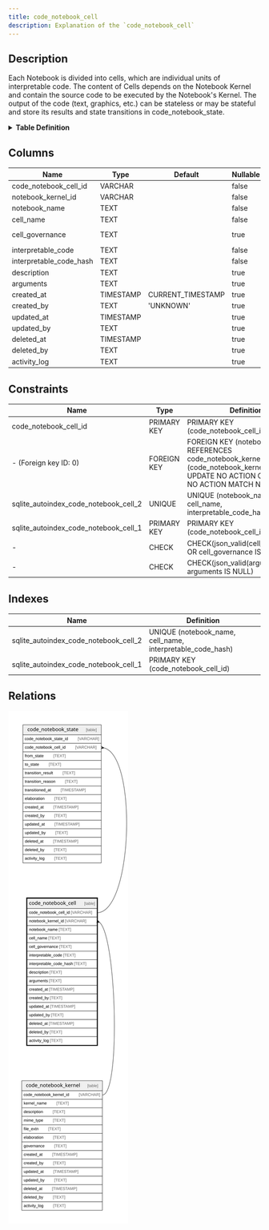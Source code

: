 ```yaml
---
title: code_notebook_cell
description: Explanation of the `code_notebook_cell` 
---
```



## Description

Each Notebook is divided into cells, which are individual units of interpretable code.  The content of Cells depends on the Notebook Kernel and contain the source code to be  executed by the Notebook's Kernel. The output of the code (text, graphics, etc.) can be  stateless or may be stateful and store its results and state transitions in code_notebook_state.

<details>
<summary><strong>Table Definition</strong></summary>

```sql
CREATE TABLE "code_notebook_cell" (
    "code_notebook_cell_id" VARCHAR PRIMARY KEY NOT NULL,
    "notebook_kernel_id" VARCHAR NOT NULL,
    "notebook_name" TEXT NOT NULL,
    "cell_name" TEXT NOT NULL,
    "cell_governance" TEXT CHECK(json_valid(cell_governance) OR cell_governance IS NULL),
    "interpretable_code" TEXT NOT NULL,
    "interpretable_code_hash" TEXT NOT NULL,
    "description" TEXT,
    "arguments" TEXT CHECK(json_valid(arguments) OR arguments IS NULL),
    "created_at" TIMESTAMP DEFAULT CURRENT_TIMESTAMP,
    "created_by" TEXT DEFAULT 'UNKNOWN',
    "updated_at" TIMESTAMP,
    "updated_by" TEXT,
    "deleted_at" TIMESTAMP,
    "deleted_by" TEXT,
    "activity_log" TEXT,
    FOREIGN KEY("notebook_kernel_id") REFERENCES "code_notebook_kernel"("code_notebook_kernel_id"),
    UNIQUE("notebook_name", "cell_name", "interpretable_code_hash")
)
```

</details>

## Columns

| Name                    | Type      | Default           | Nullable | Children                                      | Parents                                         | Comment                                                                                           |
| ----------------------- | --------- | ----------------- | -------- | --------------------------------------------- | ----------------------------------------------- | ------------------------------------------------------------------------------------------------- |
| code_notebook_cell_id   | VARCHAR   |                   | false    | [code_notebook_state](/docs/standard-library/notebooks-schema/code_notebook_state) |                                                 | code_notebook_cell primary key                                                                    |
| notebook_kernel_id      | VARCHAR   |                   | false    |                                               | [code_notebook_kernel](/docs/standard-library/notebooks-schema/code_notebook_kernel) | {"isSqlDomainZodDescrMeta":true,"isVarChar":true}                                                 |
| notebook_name           | TEXT      |                   | false    |                                               |                                                 |                                                                                                   |
| cell_name               | TEXT      |                   | false    |                                               |                                                 |                                                                                                   |
| cell_governance         | TEXT      |                   | true     |                                               |                                                 | any idempotency, versioning, hash, branch, tag or other "governance" data (dependent on the cell) |
| interpretable_code      | TEXT      |                   | false    |                                               |                                                 |                                                                                                   |
| interpretable_code_hash | TEXT      |                   | false    |                                               |                                                 |                                                                                                   |
| description             | TEXT      |                   | true     |                                               |                                                 |                                                                                                   |
| arguments               | TEXT      |                   | true     |                                               |                                                 | {"isSqlDomainZodDescrMeta":true,"isJsonText":true}                                                |
| created_at              | TIMESTAMP | CURRENT_TIMESTAMP | true     |                                               |                                                 |                                                                                                   |
| created_by              | TEXT      | 'UNKNOWN'         | true     |                                               |                                                 |                                                                                                   |
| updated_at              | TIMESTAMP |                   | true     |                                               |                                                 |                                                                                                   |
| updated_by              | TEXT      |                   | true     |                                               |                                                 |                                                                                                   |
| deleted_at              | TIMESTAMP |                   | true     |                                               |                                                 |                                                                                                   |
| deleted_by              | TEXT      |                   | true     |                                               |                                                 |                                                                                                   |
| activity_log            | TEXT      |                   | true     |                                               |                                                 | {"isSqlDomainZodDescrMeta":true,"isJsonSqlDomain":true}                                           |

## Constraints

| Name                                  | Type        | Definition                                                                                                                                    |
| ------------------------------------- | ----------- | --------------------------------------------------------------------------------------------------------------------------------------------- |
| code_notebook_cell_id                 | PRIMARY KEY | PRIMARY KEY (code_notebook_cell_id)                                                                                                           |
| - (Foreign key ID: 0)                 | FOREIGN KEY | FOREIGN KEY (notebook_kernel_id) REFERENCES code_notebook_kernel (code_notebook_kernel_id) ON UPDATE NO ACTION ON DELETE NO ACTION MATCH NONE |
| sqlite_autoindex_code_notebook_cell_2 | UNIQUE      | UNIQUE (notebook_name, cell_name, interpretable_code_hash)                                                                                    |
| sqlite_autoindex_code_notebook_cell_1 | PRIMARY KEY | PRIMARY KEY (code_notebook_cell_id)                                                                                                           |
| -                                     | CHECK       | CHECK(json_valid(cell_governance) OR cell_governance IS NULL)                                                                                 |
| -                                     | CHECK       | CHECK(json_valid(arguments) OR arguments IS NULL)                                                                                             |

## Indexes

| Name                                  | Definition                                                 |
| ------------------------------------- | ---------------------------------------------------------- |
| sqlite_autoindex_code_notebook_cell_2 | UNIQUE (notebook_name, cell_name, interpretable_code_hash) |
| sqlite_autoindex_code_notebook_cell_1 | PRIMARY KEY (code_notebook_cell_id)                        |

## Relations

![er](../../../../../assets/images/content/docs/standard-library/notebooks-schema/code_notebook_cell.svg)
